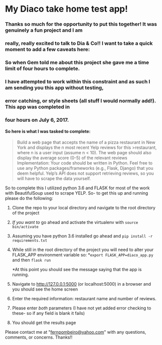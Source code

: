 # My Diaco take home test app! 

### Thanks so much for the opportunity to put this together! It was genuinely a fun project and I am 

### really, really excited to talk to Dia & Co!! I want to take a quick moment to add a few caveats here:

### So when Gem told me about this project she gave me a time limit of four hours to complete. 
### I have attempted to work within this constraint and as such I am sending you this app without testing, 
### error catching, or style sheets (all stuff I would normally add!). This app was completed in 
### four hours on July 6, 2017. 

#### So here is what I was tasked to complete: 
>Build a web page that accepts the name of a pizza restaurant in New York and displays the n most recent Yelp reviews for this >restaurant, where n is a user input (assume n < 10).
>The web page should also display the average score (0-5) of the relevant reviews
>Implementation:
>Your code should be written in Python.
>Feel free to use any Python packages/frameworks (e.g., Flask, Django) that you deem helpful.
>Yelp’s API does not support retrieving reviews, so you will have to scrape the data yourself.

So to complete this I utilized python 3.6 and FLASK for most of the work with BeautifulSoup used to scrape YELP. 
So- to get this up and running please do the following: 

1. Clone the repo to your local directory and navigate to the root directory of the project
2. _If you want to_ go ahead and activate the virtualenv with `source bin/activate`
3. Assuming you have python 3.6 installed go ahead and `pip install -r requirements.txt`
4. While still in the root directory of the project you will need to alter your FLASK_APP environment variable so:
	*`export FLASK_APP=diaco_app.py` and then `flask run`

	*At this point you should see the message saying that the app is running.
5. Navigate to http://127.0.0.1:5000 (or localhost:5000) in a browser and you should see the home screen
6. Enter the required information: restaurant name and number of reviews.
7. Please enter *both* parameters (I have not yet added error checking to these- so if any field is blank it fails)
8. You should get the results page

Please contact me at "fernpombeiro@yahoo.com" with any questions, comments, or concerns. Thanks!!
